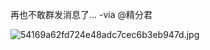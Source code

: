再也不敢群发消息了... -via @精分君

![54169a62fd724e48adc7cec6b3eb947d.jpg](https://wxlzmt.github.io/cdn1/ext/qw/groups/10055/54169a62fd724e48adc7cec6b3eb947d.jpg)
